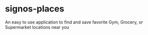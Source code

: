 # signos-places
An easy to use application to find and save favorite Gym, Grocery, or Supermarket locations near you
